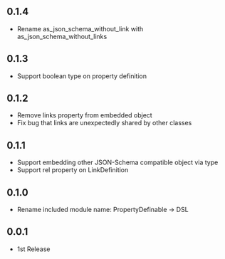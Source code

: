 ## 0.1.4
- Rename as_json_schema_without_link with as_json_schema_without_links

## 0.1.3
- Support boolean type on property definition

## 0.1.2
- Remove links property from embedded object
- Fix bug that links are unexpectedly shared by other classes

## 0.1.1
- Support embedding other JSON-Schema compatible object via type
- Support rel property on LinkDefinition

## 0.1.0
- Rename included module name: PropertyDefinable -> DSL

## 0.0.1
- 1st Release
